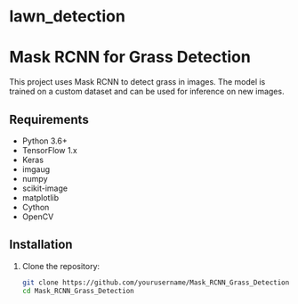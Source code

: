 # lawn_detection
# Mask RCNN for Grass Detection

This project uses Mask RCNN to detect grass in images. The model is trained on a custom dataset and can be used for inference on new images.

## Requirements

- Python 3.6+
- TensorFlow 1.x
- Keras
- imgaug
- numpy
- scikit-image
- matplotlib
- Cython
- OpenCV

## Installation

1. Clone the repository:
   ```bash
   git clone https://github.com/yourusername/Mask_RCNN_Grass_Detection.git
   cd Mask_RCNN_Grass_Detection